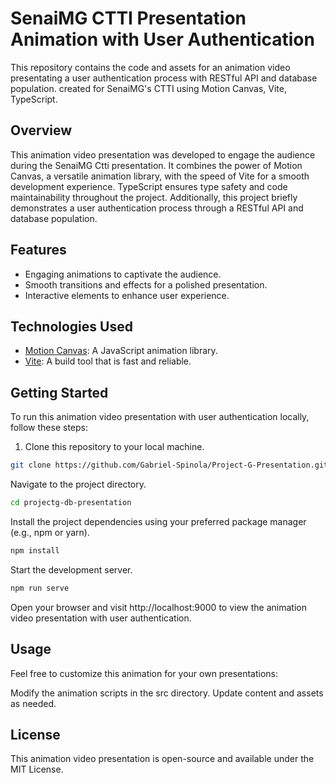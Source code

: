# SenaiMG CTTI Presentation Animation with User Authentication

This repository contains the code and assets for an animation video presentating a user authentication process with RESTful API and database population. created for SenaiMG's CTTI using Motion Canvas, Vite, TypeScript.

## Overview

This animation video presentation was developed to engage the audience during the SenaiMG Ctti presentation. It combines the power of Motion Canvas, a versatile animation library, with the speed of Vite for a smooth development experience. TypeScript ensures type safety and code maintainability throughout the project. Additionally, this project briefly demonstrates a user authentication process through a RESTful API and database population.

## Features

- Engaging animations to captivate the audience.
- Smooth transitions and effects for a polished presentation.
- Interactive elements to enhance user experience.

## Technologies Used

- [Motion Canvas](https://github.com/rainner/motion-canvas): A JavaScript animation library.
- [Vite](https://vitejs.dev/): A build tool that is fast and reliable.

## Getting Started

To run this animation video presentation with user authentication locally, follow these steps:

1. Clone this repository to your local machine.

```bash
git clone https://github.com/Gabriel-Spinola/Project-G-Presentation.git
```

Navigate to the project directory.

```bash
cd projectg-db-presentation
```

Install the project dependencies using your preferred package manager (e.g., npm or yarn).

```bash
npm install
```

Start the development server.

```bash
npm run serve
```

Open your browser and visit http://localhost:9000 to view the animation video presentation with user authentication.

## Usage
Feel free to customize this animation for your own presentations:

Modify the animation scripts in the src directory.
Update content and assets as needed.

## License
This animation video presentation is open-source and available under the MIT License.
